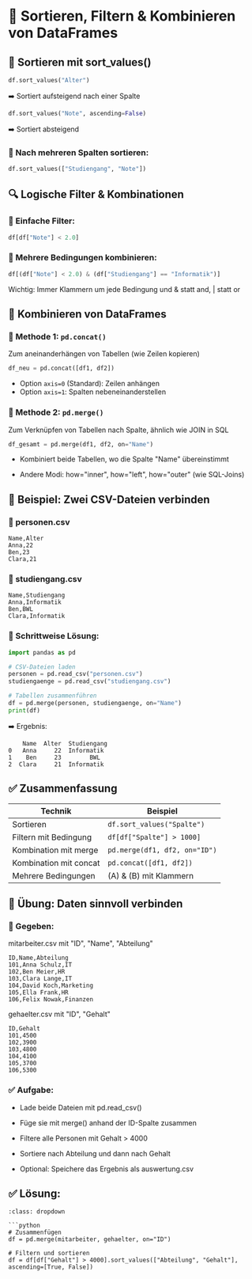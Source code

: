 # 🐼  Sortieren, Filtern & Kombinieren von DataFrames

## 🔁 Sortieren mit sort_values()
```python
df.sort_values("Alter")
```
➡️ Sortiert aufsteigend nach einer Spalte

```python
df.sort_values("Note", ascending=False)
```
➡️ Sortiert absteigend

### 🔹 Nach mehreren Spalten sortieren:
```python
df.sort_values(["Studiengang", "Note"])
```

## 🔍 Logische Filter & Kombinationen

### 🔸 Einfache Filter:
```python
df[df["Note"] < 2.0]
```

### 🔸 Mehrere Bedingungen kombinieren:
```python
df[(df["Note"] < 2.0) & (df["Studiengang"] == "Informatik")]
```

Wichtig: Immer Klammern um jede Bedingung und & statt and, | statt or

## 🔗 Kombinieren von DataFrames
### 🔸 Methode 1: `pd.concat()`
Zum aneinanderhängen von Tabellen (wie Zeilen kopieren)

```python
df_neu = pd.concat([df1, df2])
```
* Option `axis=0` (Standard): Zeilen anhängen
* Option `axis=1`: Spalten nebeneinanderstellen

### 🔸 Methode 2: `pd.merge()`
Zum Verknüpfen von Tabellen nach Spalte, ähnlich wie JOIN in SQL

```python
df_gesamt = pd.merge(df1, df2, on="Name")
```
* Kombiniert beide Tabellen, wo die Spalte "Name" übereinstimmt

* Andere Modi: how="inner", how="left", how="outer" (wie SQL-Joins)

## 📄 Beispiel: Zwei CSV-Dateien verbinden
### 🔹 personen.csv
```csv
Name,Alter
Anna,22
Ben,23
Clara,21
```
### 🔹 studiengang.csv
```csv
Name,Studiengang
Anna,Informatik
Ben,BWL
Clara,Informatik
```

### 🧱 Schrittweise Lösung:
```python
import pandas as pd

# CSV-Dateien laden
personen = pd.read_csv("personen.csv")
studiengaenge = pd.read_csv("studiengang.csv")

# Tabellen zusammenführen
df = pd.merge(personen, studiengaenge, on="Name")
print(df)
```
➡️ Ergebnis:

```pgsql
    Name  Alter  Studiengang
0   Anna     22  Informatik
1    Ben     23        BWL
2  Clara     21  Informatik
```

## ✅ Zusammenfassung

| Technik | Beispiel
| - | -
Sortieren | `df.sort_values("Spalte")`
Filtern mit Bedingung | `df[df["Spalte"] > 1000]`
Kombination mit merge | `pd.merge(df1, df2, on="ID")`
Kombination mit concat | `pd.concat([df1, df2])`
Mehrere Bedingungen | (A) & (B) mit Klammern

## 🔧 Übung: Daten sinnvoll verbinden
### 📄 Gegeben:
mitarbeiter.csv mit "ID", "Name", "Abteilung"

```csv
ID,Name,Abteilung
101,Anna Schulz,IT
102,Ben Meier,HR
103,Clara Lange,IT
104,David Koch,Marketing
105,Ella Frank,HR
106,Felix Nowak,Finanzen
```

gehaelter.csv mit "ID", "Gehalt"
```csv
ID,Gehalt
101,4500
102,3900
103,4800
104,4100
105,3700
106,5300
```

### ✅ Aufgabe:
* Lade beide Dateien mit pd.read_csv()

* Füge sie mit merge() anhand der ID-Spalte zusammen

* Filtere alle Personen mit Gehalt > 4000

* Sortiere nach Abteilung und dann nach Gehalt

* Optional: Speichere das Ergebnis als auswertung.csv

## ✅ Lösung:
```{admonition} 💡 Lösung anzeigen
:class: dropdown

```python
# Zusammenfügen
df = pd.merge(mitarbeiter, gehaelter, on="ID")

# Filtern und sortieren
df = df[df["Gehalt"] > 4000].sort_values(["Abteilung", "Gehalt"], ascending=[True, False])
```